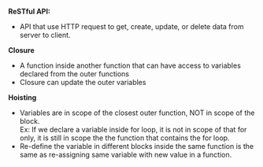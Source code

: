 **ReSTful API:**
- API that use HTTP request to get, create, update, or delete data from server to client.

**Closure**
- A function inside another function that can have access to variables declared from the outer functions
- Closure can update the outer variables

**Hoisting**
- Variables are in scope of the closest outer function, NOT in scope of the block.  
Ex: If we declare a variable inside for loop, it is not in scope of that for only,
it is still in scope the the function that contains the for loop.
- Re-define the variable in different blocks inside the same function is the same as
re-assigning same variable with new value in a function.
